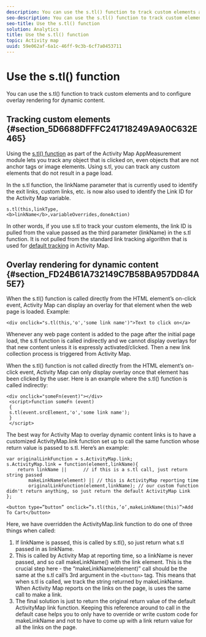 ```yaml
---
description: You can use the s.tl() function to track custom elements and to configure overlay rendering for dynamic content.
seo-description: You can use the s.tl() function to track custom elements and to configure overlay rendering for dynamic content.
seo-title: Use the s.tl() function
solution: Analytics
title: Use the s.tl() function
topic: Activity map
uuid: 59e062af-6a1c-46ff-9c3b-6cf7a0453711
---
```


# Use the s.tl() function

You can use the s.tl() function to track custom elements and to configure overlay rendering for dynamic content.

## Tracking custom elements {#section_5D6688DFFFC241718249A9A0C632E465}

Using the [s.tl() function](https://marketing.adobe.com/resources/help/en_US/sc/implement/function_tl.html) as part of the Activity Map AppMeasurement module lets you track any object that is clicked on, even objects that are not anchor tags or image elements. Using s.tl, you can track any custom elements that do not result in a page load.

In the s.tl function, the linkName parameter that is currently used to identify the exit links, custom links, etc. is now also used to identify the Link ID for the Activity Map variable.

```
s.tl(this,linkType, 
<b>linkName</b>,variableOverrides,doneAction)
```

In other words, if you use s.tl to track your custom elements, the link ID is pulled from the value passed as the third parameter (linkName) in the s.tl function. It is not pulled from the standard link tracking algorithm that is used for [default tracking](/help/analyze/activity-map/activitymap-link-tracking/activitymap-link-tracking-methodology.md) in Activity Map.

## Overlay rendering for dynamic content {#section_FD24B61A732149C7B58BA957DD84A5E7}

When the s.tl() function is called directly from the HTML element’s on-click event, Activity Map can display an overlay for that element when the web page is loaded. Example:

```
<div onclick="s.tl(this,'o','some link name')">Text to click on</a>
```

Whenever any web page content is added to the page after the initial page load, the s.tl function is called indirectly and we cannot display overlays for that new content unless it is expressly activated/clicked. Then a new link collection process is triggered from Activity Map.

When the s.tl() function is not called directly from the HTML element’s on-click event, Activity Map can only display overlay once that element has been clicked by the user. Here is an example where the s.tl() function is called indirectly:

```
<div onclick="someFn(event)"></div> 
 <script>function someFn (event) 
 {    
 s.tl(event.srcElement,'o','some link name'); 
 } 
 </script>
```

The best way for Activity Map to overlay dynamic content links is to have a customized ActivityMap.link function set up to call the same function whose return value is passed to s.tl. Here’s an example:

```
var originalLinkFunction = s.ActivityMap.link; 
s.ActivityMap.link = function(element,linkName){ 
    return linkName ||      // if this is a s.tl call, just return string passed 
        makeLinkName(element) || // this is ActivityMap reporting time 
        originalLinkFunction(element,linkName); // our custom function didn't return anything, so just return the default ActivityMap Link 
};
```

```
<button type=”button” onclick=”s.tl(this,’o’,makeLinkName(this)”>Add To Cart</button>
```

Here, we have overridden the ActivityMap.link function to do one of three things when called:

1. If linkName is passed, this is called by s.tl(), so just return what s.tl passed in as linkName. 
1. This is called by Activity Map at reporting time, so a linkName is never passed, and so call makeLinkName() with the link element. This is the crucial step here - the “makeLinkName(element)” call should be the same at the s.tl call’s 3rd argument in the `<button>` tag. This means that when s.tl is called, we track the string returned by makeLinkName. When Activity Map reports on the links on the page, is uses the same call to make a link. 
1. The final solution is just to return the original return value of the default ActivityMap link function. Keeping this reference around to call in the default case helps you to only have to override or write custom code for makeLinkName and not to have to come up with a link return value for all the links on the page.
